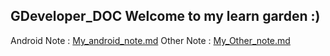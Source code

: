 GDeveloper_DOC
Welcome to my learn garden :)
-------------------------------
Android Note : [My_android_note.md](/My_android_note.md)
Other Note : [My_Other_note.md](/My_Other_note.md)
